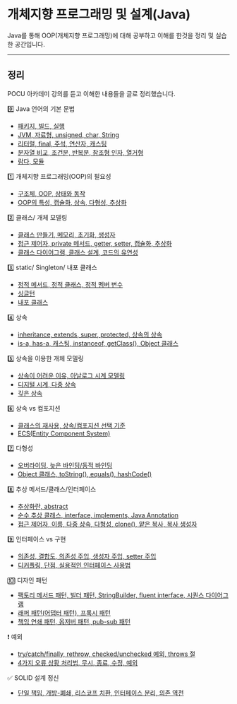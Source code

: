 # 개체지향 프로그래밍 및 설계(Java)

Java를 통해 OOP(개체지향 프로그래밍)에 대해 공부하고 이해를 한것을 정리 및 실습한 공간입니다.

---
## 정리

POCU 아카데미 강의를 듣고 이해한 내용들을 글로 정리했습니다.

0️⃣ Java 언어의 기본 문법
  - [패키지, 빌드, 실행](https://blog.naver.com/harrison1995/222196494366)
  - [JVM, 자료형, unsigned, char, String](https://blog.naver.com/harrison1995/222197229356)
  - [리터럴, final, 주석, 연산자, 캐스팅](https://blog.naver.com/harrison1995/222197667906)
  - [문자열 비교, 조건문, 반복문, 참조형 인자, 열거형](https://blog.naver.com/harrison1995/222198873652)
  - [람다, 모듈](https://blog.naver.com/harrison1995/222199899403)

1️⃣ 개체지향 프로그래밍(OOP)의 필요성
  - [구조체, OOP, 상태와 동작](https://blog.naver.com/harrison1995/222203871324)
  - [OOP의 특성, 캡슐화, 상속, 다형성, 추상화](https://blog.naver.com/harrison1995/222204044238)

2️⃣ 클래스/ 개체 모델링
  - [클래스 만들기, 메모리, 초기화, 생성자](https://blog.naver.com/harrison1995/222205370743)
  - [접근 제어자, private 메서드, getter, setter, 캡슐화, 추상화](https://blog.naver.com/harrison1995/222207591430)
  - [클래스 다이어그램, 클래스 설계, 코드의 유연성](https://blog.naver.com/harrison1995/222209380399)

3️⃣ static/ Singleton/ 내포 클래스
  - [정적 메서드, 정적 클래스, 정적 멤버 변수](https://blog.naver.com/harrison1995/222219819357)
  - [싱글턴](https://blog.naver.com/harrison1995/222222283888)
  - [내포 클래스](https://blog.naver.com/harrison1995/222223019513)

4️⃣ 상속
  - [inheritance, extends, super, protected, 상속의 상속](https://blog.naver.com/harrison1995/222227726490)
  - [is-a, has-a, 캐스팅, instanceof, getClass(), Object 클래스](https://blog.naver.com/harrison1995/222228198733)

5️⃣ 상속을 이용한 개체 모델링
  - [상속이 어려운 이유, 아날로그 시계 모델링](https://blog.naver.com/harrison1995/222232006147)
  - [디지털 시계, 다중 상속](https://blog.naver.com/harrison1995/222232289272)
  - [깊은 상속](https://blog.naver.com/harrison1995/222232339610)

6️⃣ 상속 vs 컴포지션
  - [클래스의 재사용, 상속/컴포지션 선택 기준](https://blog.naver.com/harrison1995/222253495437)
  - [ECS(Entity Component System)](https://blog.naver.com/harrison1995/222253528907)

7️⃣ 다형성
  - [오버라이딩, 늦은 바인딩/동적 바인딩](https://blog.naver.com/harrison1995/222263150983)
  - [Object 클래스, toString(), equals(), hashCode()](https://blog.naver.com/harrison1995/222263247140)

8️⃣ 추상 메서드/클래스/인터페이스
  - [추상화란, abstract](https://blog.naver.com/harrison1995/222269018270)
  - [순수 추상 클래스, interface, implements, Java Annotation](https://blog.naver.com/harrison1995/222269928448)
  - [접근 제어자, 이름, 다중 상속, 다형성, clone(), 얕은 복사, 복사 생성자](https://blog.naver.com/harrison1995/222270147852)

9️⃣ 인터페이스 vs 구현
  - [의존성, 결합도, 의존성 주입, 생성자 주입, setter 주입](https://blog.naver.com/harrison1995/222277702303)
  - [디커플링, 단점, 실용적인 인터페이스 사용법](https://blog.naver.com/harrison1995/222277832975)

🔟 디자인 패턴
  - [팩토리 메서드 패턴, 빌더 패턴, StringBuilder, fluent interface, 시퀀스 다이어그램](https://blog.naver.com/harrison1995/222279065570)
  - [래퍼 패턴(어댑터 패턴), 프록시 패턴](https://blog.naver.com/harrison1995/222289133874)
  - [책임 연쇄 패턴, 옵저버 패턴, pub-sub 패턴](https://blog.naver.com/harrison1995/222289182216)

❗️ 예외
  - [try/catch/finally, rethrow, checked/unchecked 예외, throws 절](https://blog.naver.com/harrison1995/222290106343)
  - [4가지 오류 상황 처리법, 무시, 종료, 수정, 예외](https://blog.naver.com/harrison1995/222293222907)

✅ SOLID 설계 정신
  - [단일 책임, 개방-폐쇄, 리스코프 치환, 인터페이스 분리, 의존 역전](https://blog.naver.com/harrison1995/222298345299)
